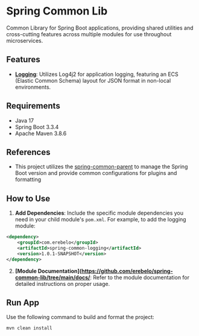 # Spring Common Lib

Common Library for Spring Boot applications, providing shared utilities and cross-cutting features across multiple modules for use throughout microservices.

## Features

- **[Logging](https://github.com/erebelo/spring-common-lib/tree/main/docs/logging-module.md)**: Utilizes Log4j2 for application logging, featuring an ECS (Elastic Common Schema) layout for JSON format in non-local environments.

## Requirements

- Java 17
- Spring Boot 3.3.4
- Apache Maven 3.8.6

## References

- This project utilizes the [spring-common-parent](https://github.com/erebelo/spring-common-parent) to manage the Spring Boot version and provide common configurations for plugins and formatting

## How to Use

1. **Add Dependencies**: Include the specific module dependencies you need in your child module's `pom.xml`. For example, to add the logging module:

  ```xml
  <dependency>
      <groupId>com.erebelo</groupId>
      <artifactId>spring-common-logging</artifactId>
      <version>1.0.1-SNAPSHOT</version>
  </dependency>
  ```

2. **[Module Documentation](https://github.com/erebelo/spring-common-lib/tree/main/docs/**: Refer to the module documentation for detailed instructions on proper usage.

## Run App

Use the following command to build and format the project:

```sh
mvn clean install
```
